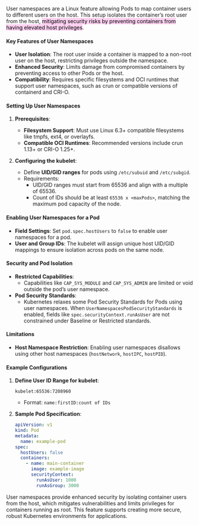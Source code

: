 
User namespaces are a Linux feature allowing Pods to map container users to different users on the host. This setup isolates the container’s root user from the host, <mark style="background: #FFB8EBA6;">mitigating security risks by preventing containers from having elevated host privileges</mark>.

#### Key Features of User Namespaces

- **User Isolation**: The root user inside a container is mapped to a non-root user on the host, restricting privileges outside the namespace.
- **Enhanced Security**: Limits damage from compromised containers by preventing access to other Pods or the host.
- **Compatibility**: Requires specific filesystems and OCI runtimes that support user namespaces, such as crun or compatible versions of containerd and CRI-O.

#### Setting Up User Namespaces

1. **Prerequisites**:
   - **Filesystem Support**: Must use Linux 6.3+ compatible filesystems like tmpfs, ext4, or overlayfs.
   - **Compatible OCI Runtimes**: Recommended versions include crun 1.13+ or CRI-O 1.25+.

2. **Configuring the kubelet**:
   - Define **UID/GID ranges** for pods using `/etc/subuid` and `/etc/subgid`.
   - Requirements:
     - UID/GID ranges must start from 65536 and align with a multiple of 65536.
     - Count of IDs should be at least `65536 x <maxPods>`, matching the maximum pod capacity of the node.

#### Enabling User Namespaces for a Pod

- **Field Settings**: Set `pod.spec.hostUsers` to `false` to enable user namespaces for a pod.
- **User and Group IDs**: The kubelet will assign unique host UID/GID mappings to ensure isolation across pods on the same node.

#### Security and Pod Isolation

- **Restricted Capabilities**:
  - Capabilities like `CAP_SYS_MODULE` and `CAP_SYS_ADMIN` are limited or void outside the pod’s user namespace.
- **Pod Security Standards**:
  - Kubernetes relaxes some Pod Security Standards for Pods using user namespaces. When `UserNamespacesPodSecurityStandards` is enabled, fields like `spec.securityContext.runAsUser` are not constrained under Baseline or Restricted standards.

#### Limitations

- **Host Namespace Restriction**: Enabling user namespaces disallows using other host namespaces (`hostNetwork`, `hostIPC`, `hostPID`).

#### Example Configurations

1. **Define User ID Range for kubelet**:
   ```plaintext
   kubelet:65536:7208960
   ```
   - Format: `name:firstID:count of IDs`

2. **Sample Pod Specification**:
   ```yaml
   apiVersion: v1
   kind: Pod
   metadata:
     name: example-pod
   spec:
     hostUsers: false
     containers:
       - name: main-container
         image: example-image
         securityContext:
           runAsUser: 1000
           runAsGroup: 3000
   ```

User namespaces provide enhanced security by isolating container users from the host, which mitigates vulnerabilities and limits privileges for containers running as root. This feature supports creating more secure, robust Kubernetes environments for applications.
